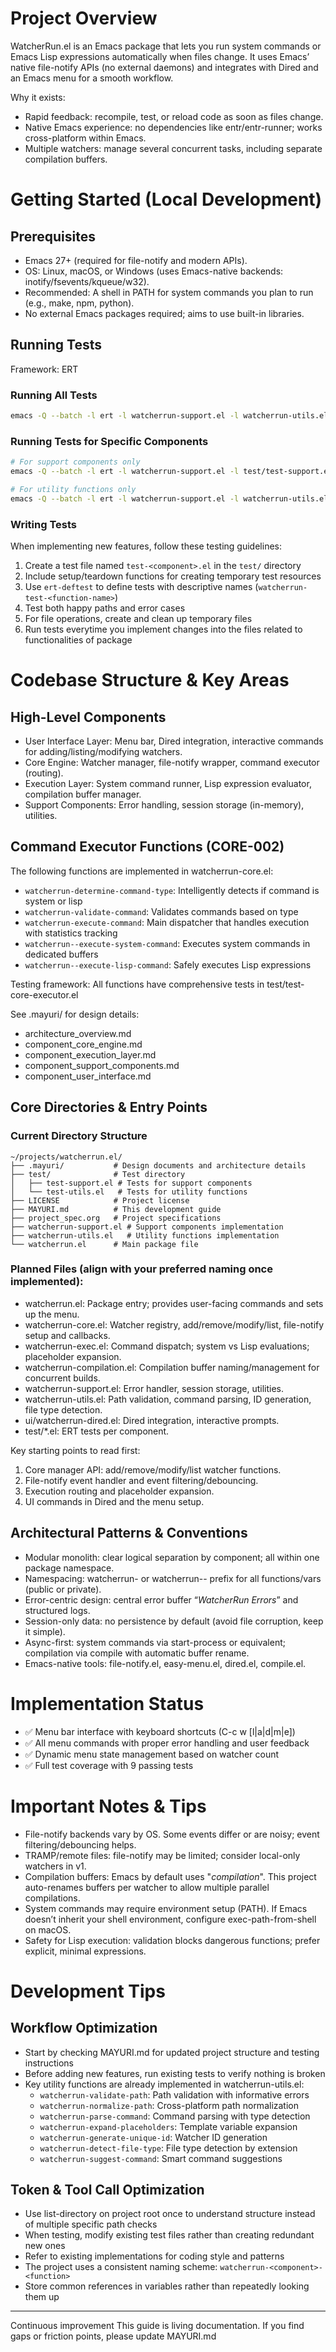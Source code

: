 # Project Overview

WatcherRun.el is an Emacs package that lets you run system commands or Emacs Lisp expressions automatically when files change. It uses Emacs’ native file-notify APIs (no external daemons) and integrates with Dired and an Emacs menu for a smooth workflow.

Why it exists:
- Rapid feedback: recompile, test, or reload code as soon as files change.
- Native Emacs experience: no dependencies like entr/entr-runner; works cross-platform within Emacs.
- Multiple watchers: manage several concurrent tasks, including separate compilation buffers.

# Getting Started (Local Development)

## Prerequisites
- Emacs 27+ (required for file-notify and modern APIs).
- OS: Linux, macOS, or Windows (uses Emacs-native backends: inotify/fsevents/kqueue/w32).
- Recommended: A shell in PATH for system commands you plan to run (e.g., make, npm, python).
- No external Emacs packages required; aims to use built-in libraries.


## Running Tests
Framework: ERT

### Running All Tests
```sh
emacs -Q --batch -l ert -l watcherrun-support.el -l watcherrun-utils.el -l test/test-support.el -l test/test-utils.el -f ert-run-tests-batch-and-exit
```

### Running Tests for Specific Components
```sh
# For support components only
emacs -Q --batch -l ert -l watcherrun-support.el -l test/test-support.el -f ert-run-tests-batch-and-exit

# For utility functions only
emacs -Q --batch -l ert -l watcherrun-support.el -l watcherrun-utils.el -l test/test-utils.el -f ert-run-tests-batch-and-exit
```

### Writing Tests
When implementing new features, follow these testing guidelines:

1. Create a test file named `test-<component>.el` in the `test/` directory
2. Include setup/teardown functions for creating temporary test resources
3. Use `ert-deftest` to define tests with descriptive names (`watcherrun-test-<function-name>`)
4. Test both happy paths and error cases
5. For file operations, create and clean up temporary files
6. Run tests everytime you implement changes into the files related to functionalities of package

# Codebase Structure & Key Areas

## High-Level Components
- User Interface Layer: Menu bar, Dired integration, interactive commands for adding/listing/modifying watchers.
- Core Engine: Watcher manager, file-notify wrapper, command executor (routing).
- Execution Layer: System command runner, Lisp expression evaluator, compilation buffer manager.
- Support Components: Error handling, session storage (in-memory), utilities.

## Command Executor Functions (CORE-002)
The following functions are implemented in watcherrun-core.el:
- `watcherrun-determine-command-type`: Intelligently detects if command is system or lisp
- `watcherrun-validate-command`: Validates commands based on type
- `watcherrun-execute-command`: Main dispatcher that handles execution with statistics tracking
- `watcherrun--execute-system-command`: Executes system commands in dedicated buffers
- `watcherrun--execute-lisp-command`: Safely executes Lisp expressions

Testing framework: All functions have comprehensive tests in test/test-core-executor.el

See .mayuri/ for design details:
- architecture_overview.md
- component_core_engine.md
- component_execution_layer.md
- component_support_components.md
- component_user_interface.md

## Core Directories & Entry Points

### Current Directory Structure
```
~/projects/watcherrun.el/
├── .mayuri/           # Design documents and architecture details
├── test/              # Test directory
│   ├── test-support.el # Tests for support components
│   └── test-utils.el   # Tests for utility functions
├── LICENSE            # Project license
├── MAYURI.md          # This development guide
├── project_spec.org   # Project specifications
├── watcherrun-support.el # Support components implementation
├── watcherrun-utils.el   # Utility functions implementation
└── watcherrun.el      # Main package file
```

### Planned Files (align with your preferred naming once implemented):
- watcherrun.el: Package entry; provides user-facing commands and sets up the menu.
- watcherrun-core.el: Watcher registry, add/remove/modify/list, file-notify setup and callbacks.
- watcherrun-exec.el: Command dispatch; system vs Lisp evaluations; placeholder expansion.
- watcherrun-compilation.el: Compilation buffer naming/management for concurrent builds.
- watcherrun-support.el: Error handler, session storage, utilities.
- watcherrun-utils.el: Path validation, command parsing, ID generation, file type detection.
- ui/watcherrun-dired.el: Dired integration, interactive prompts.
- test/*.el: ERT tests per component.

Key starting points to read first:
1) Core manager API: add/remove/modify/list watcher functions.
2) File-notify event handler and event filtering/debouncing.
3) Execution routing and placeholder expansion.
4) UI commands in Dired and the menu setup.

## Architectural Patterns & Conventions
- Modular monolith: clear logical separation by component; all within one package namespace.
- Namespacing: watcherrun- or watcherrun-- prefix for all functions/vars (public or private).
- Error-centric design: central error buffer “*WatcherRun Errors*” and structured logs.
- Session-only data: no persistence by default (avoid file corruption, keep it simple).
- Async-first: system commands via start-process or equivalent; compilation via compile with automatic buffer rename.
- Emacs-native tools: file-notify.el, easy-menu.el, dired.el, compile.el.


# Implementation Status
- ✅ Menu bar interface with keyboard shortcuts (C-c w [l|a|d|m|e])
- ✅ All menu commands with proper error handling and user feedback
- ✅ Dynamic menu state management based on watcher count
- ✅ Full test coverage with 9 passing tests

# Important Notes & Tips
- File-notify backends vary by OS. Some events differ or are noisy; event filtering/debouncing helps.
- TRAMP/remote files: file-notify may be limited; consider local-only watchers in v1.
- Compilation buffers: Emacs by default uses "*compilation*". This project auto-renames buffers per watcher to allow multiple parallel compilations.
- System commands may require environment setup (PATH). If Emacs doesn’t inherit your shell environment, configure exec-path-from-shell on macOS.
- Safety for Lisp execution: validation blocks dangerous functions; prefer explicit, minimal expressions.

# Development Tips

## Workflow Optimization
- Start by checking MAYURI.md for updated project structure and testing instructions
- Before adding new features, run existing tests to verify nothing is broken
- Key utility functions are already implemented in watcherrun-utils.el:
  - `watcherrun-validate-path`: Path validation with informative errors
  - `watcherrun-normalize-path`: Cross-platform path normalization
  - `watcherrun-parse-command`: Command parsing with type detection
  - `watcherrun-expand-placeholders`: Template variable expansion
  - `watcherrun-generate-unique-id`: Watcher ID generation
  - `watcherrun-detect-file-type`: File type detection by extension
  - `watcherrun-suggest-command`: Smart command suggestions

## Token & Tool Call Optimization
- Use list-directory on project root once to understand structure instead of multiple specific path checks
- When testing, modify existing test files rather than creating redundant new ones
- Refer to existing implementations for coding style and patterns
- The project uses a consistent naming scheme: `watcherrun-<component>-<function>`
- Store common references in variables rather than repeatedly looking them up

---
Continuous improvement
This guide is living documentation. If you find gaps or friction points, please update MAYURI.md
